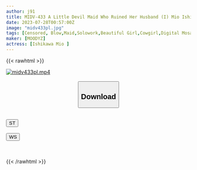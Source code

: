 ```yaml
---
author: j91
title: MIDV-433 A Little Devil Maid Who Ruined Her Husband (I) Mio Ishikawa Mio A Boring Wife And Daughter Seduced By Cuckold Dirty Talk During A Women's Trip Mio Ishikawa
date: 2023-07-28T00:57:00Z
image: "midv433pl.jpg"
tags: [Censored, Blow,Maid,Solowork,Beautiful Girl,Cowgirl,Digital Mosaic,Kiss	]
maker: [MOODYZ]
actress: [Ishikawa Mio ]
---
```



{{< rawhtml >}}

<div class="video" data-videoid="Lp8RoBqMY2SRQPa">
    <a href="javascript:;">
        <img src="https://my.j91.asia/posts/midv433pl/midv433pl.jpg" width="WIDTH" height="HEIGHT" alt="midv433pl.mp4" loading="lazy">
    </a>
</div>

<script type="text/javascript" src="https://j91.asia/asset/on-demand-st.js"></script>

<br>
  <link rel="stylesheet" href="https://j91.asia/asset/bs5.css">
  
  <center>
  <button class="btn btn-primary" type="button" data-bs-toggle="collapse" data-bs-target=".multi-collapse" aria-expanded="false" aria-controls="multiCollapseExample1 multiCollapseExample2"><h2>Download</h2></button></center>
</p>
<div class="row">
  <div class="col">
    <div class="collapse multi-collapse" id="multiCollapseExample1">
      <div class="card card-body">
	      	      <br>
<div class="buttons">  
<a href="https://streamtape.to/v/Lp8RoBqMY2SRQPa"><button class="btn-hover color-3"><i class="fa fa-download"></i> ST</button></a></div>
    </div>
  </div>
</div>
  <div class="col">
    <div class="collapse multi-collapse" id="multiCollapseExample2">
      <div class="card card-body">
	      <br>
<div class="buttons">
    <a href="https://wolfstream.tv/k3nzp42awg2c.html"><button class="btn-hover color-9"><i class="fa fa-download"></i> WS</button></a></div>
<br><br>
      </div>
    </div>
  </div>
</div>

{{< /rawhtml >}}